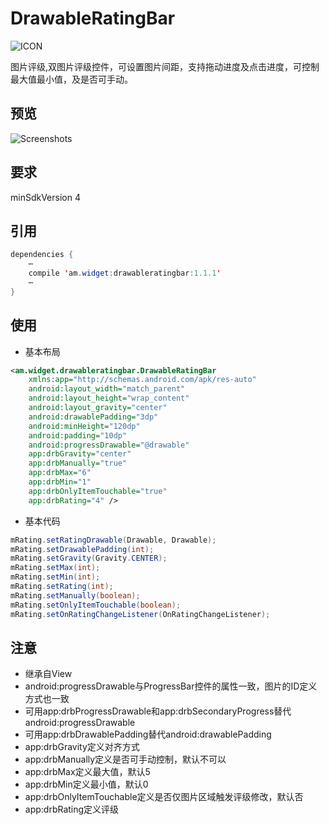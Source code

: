 # DrawableRatingBar
![ICON](https://github.com/AlexMofer/ProjectX/blob/master/drawableratingbar/icon.png)

图片评级,双图片评级控件，可设置图片间距，支持拖动进度及点击进度，可控制最大值最小值，及是否可手动。
## 预览
![Screenshots](https://github.com/AlexMofer/ProjectX/blob/master/drawableratingbar/screenshots.gif)
## 要求
minSdkVersion 4
## 引用
```java
dependencies {
    ⋯
    compile 'am.widget:drawableratingbar:1.1.1'
    ⋯
}
```
## 使用
- 基本布局
```xml
<am.widget.drawableratingbar.DrawableRatingBar
    xmlns:app="http://schemas.android.com/apk/res-auto"
    android:layout_width="match_parent"
    android:layout_height="wrap_content"
    android:layout_gravity="center"
    android:drawablePadding="3dp"
    android:minHeight="120dp"
    android:padding="10dp"
    android:progressDrawable="@drawable"
    app:drbGravity="center"
    app:drbManually="true"
    app:drbMax="6"
    app:drbMin="1"
    app:drbOnlyItemTouchable="true"
    app:drbRating="4" />
```
- 基本代码
```java
mRating.setRatingDrawable(Drawable, Drawable);
mRating.setDrawablePadding(int);
mRating.setGravity(Gravity.CENTER);
mRating.setMax(int);
mRating.setMin(int);
mRating.setRating(int);
mRating.setManually(boolean);
mRating.setOnlyItemTouchable(boolean);
mRating.setOnRatingChangeListener(OnRatingChangeListener);
```
## 注意
- 继承自View
- android:progressDrawable与ProgressBar控件的属性一致，图片的ID定义方式也一致
- 可用app:drbProgressDrawable和app:drbSecondaryProgress替代android:progressDrawable
- 可用app:drbDrawablePadding替代android:drawablePadding
- app:drbGravity定义对齐方式
- app:drbManually定义是否可手动控制，默认不可以
- app:drbMax定义最大值，默认5
- app:drbMin定义最小值，默认0
- app:drbOnlyItemTouchable定义是否仅图片区域触发评级修改，默认否
- app:drbRating定义评级